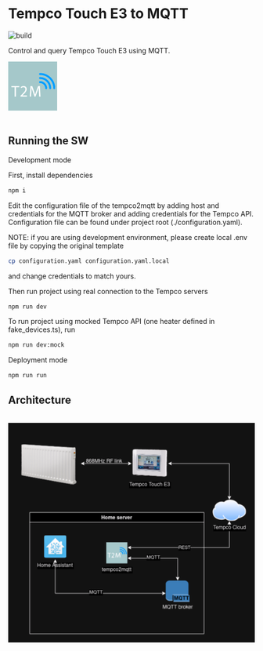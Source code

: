 # Tempco Touch E3 to MQTT

![build](https://github.com/komppa/tempco2mqtt/actions/workflows/build.yaml/badge.svg)

Control and query Tempco Touch E3 using MQTT.
<div>
    <img width="100" height="100" src="images/logo.jpg">
</div>
<br />



## Running the SW



Development mode

First, install dependencies
```bash
npm i
```

Edit the configuration file of the tempco2mqtt by adding host and credentials for the MQTT broker and adding credentials for the Tempco API.
Configuration file can be found under project root (./configuration.yaml).

NOTE: if you are using development environment, please create local .env file by copying the original template
```bash
cp configuration.yaml configuration.yaml.local
```
and change credentials to match yours.

Then run project using real connection to the Tempco servers
```bash
npm run dev
```

To run project using mocked Tempco API (one heater defined in fake_devices.ts), run
```bash
npm run dev:mock
```

Deployment mode

```bash
npm run run
```

## Architecture

<br />
<div>
    <img width="600" src="images/tempco2mqtt_arch.png">
</div>
<br />